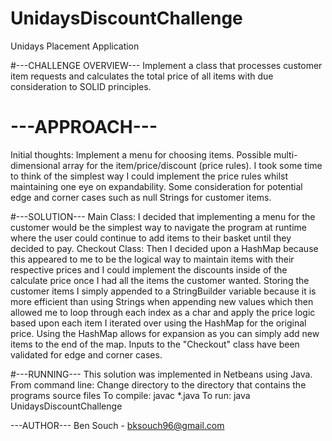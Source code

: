 # UnidaysDiscountChallenge
 Unidays Placement Application
 
 
#---CHALLENGE OVERVIEW---
Implement a class that processes customer item requests and calculates the total price of all items with due consideration to SOLID principles.


# ---APPROACH---
Initial thoughts:
Implement a menu for choosing items.
Possible multi-dimensional array for the item/price/discount (price rules).
I took some time to think of the simplest way I could implement the price rules whilst maintaining one eye on expandability.
Some consideration for potential edge and corner cases such as null Strings for customer items.


#---SOLUTION---
Main Class:
  I decided that implementing a menu for the customer would be the simplest way to navigate the program at runtime where the user could continue to add items to their basket until they decided to pay.
Checkout Class:
  Then I decided upon a HashMap because this appeared to me to be the logical way to maintain items with their respective prices and I could implement the discounts inside of the calculate price once I had all the items the customer wanted.
  Storing the customer items I simply appended to a StringBuilder variable because it is more efficient than using Strings when appending new values which then allowed me to loop through each index as a char and apply the price logic based upon each item I iterated over using the HashMap for the original price.
  Using the HashMap allows for expansion as you can simply add new items to the end of the map.
  Inputs to the "Checkout" class have been validated for edge and corner cases.


#---RUNNING---
This solution was implemented in Netbeans using Java.
From command line:
Change directory to the directory that contains the programs source files
To compile: javac *.java
To run: java UnidaysDiscountChallenge


---AUTHOR---
Ben Souch - bksouch96@gmail.com
